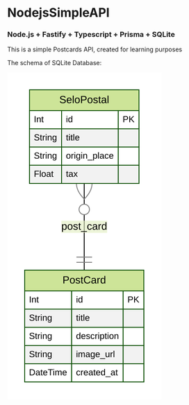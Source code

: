 # NodejsSimpleAPI

### Node.js + Fastify + Typescript + Prisma + SQLite

This is a simple Postcards API, created for learning purposes

The schema of SQLite Database:

<img src="/prisma/ERD.svg" alt="Alt text" title="Optional title">

